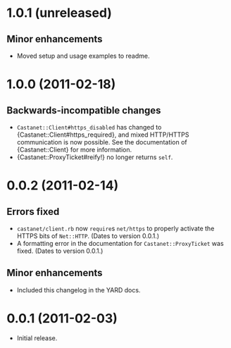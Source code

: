 1.0.1 (unreleased)
==================

Minor enhancements
------------------

- Moved setup and usage examples to readme.

1.0.0 (2011-02-18)
==================

Backwards-incompatible changes
------------------------------

- `Castanet::Client#https_disabled` has changed to
  {Castanet::Client#https_required}, and mixed HTTP/HTTPS communication is now
  possible.  See the documentation of {Castanet::Client} for more information.
- {Castanet::ProxyTicket#reify!} no longer returns `self`.

0.0.2 (2011-02-14)
==================

Errors fixed
------------

- `castanet/client.rb` now `require`s `net/https` to properly activate the
  HTTPS bits of `Net::HTTP`.  (Dates to version 0.0.1.)
- A formatting error in the documentation for `Castanet::ProxyTicket` was
  fixed.  (Dates to version 0.0.1.)

Minor enhancements
------------------

- Included this changelog in the YARD docs.

0.0.1 (2011-02-03)
==================

- Initial release.
